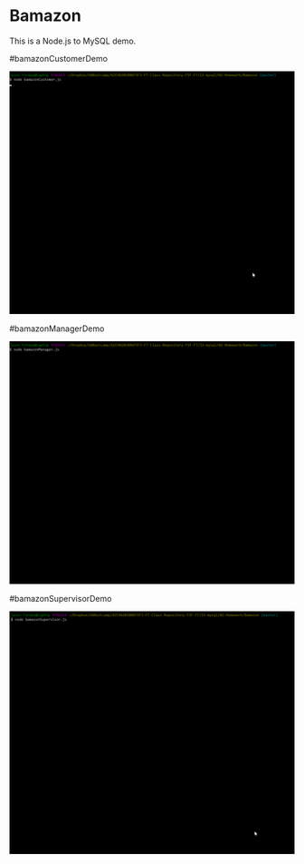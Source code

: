 # Bamazon

This is a Node.js to MySQL demo.  

#bamazonCustomerDemo

![customerDemo](/assets/demo_bamazonCustomer.gif)

#bamazonManagerDemo

![managerDemo](/assets/demo_bamazonManager.gif)

#bamazonSupervisorDemo

![supervisorDemo](/assets/demo_bamazonSupervisor.gif)